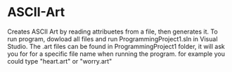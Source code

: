 # ASCII-Art
Creates ASCII Art by reading attribuetes from a file, then generates it. To run program, dowload all files and run ProgrammingProject1.sln in Visual Studio. The .art files can be found in ProgrammingProject1 folder, it will ask you for for a specific file name when running the program. for example you could type "heart.art" or "worry.art"
